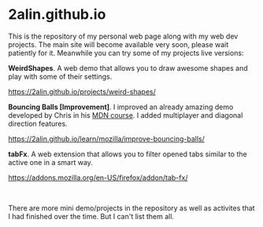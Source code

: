 # 2alin.github.io
This is the repository of my personal web page along with my web dev projects. The main site will become available very soon, please wait patiently for it. 
Meanwhile you can try some of my projects live versions:

**WeirdShapes**.
A web demo that allows you to draw awesome shapes and play with some of their settings.

https://2alin.github.io/projects/weird-shapes/

**Bouncing Balls [Improvement]**. I improved an already amazing demo developed by Chris in his [MDN course](https://developer.mozilla.org/en-US/docs/Learn/JavaScript/Objects/Adding_bouncing_balls_features). I added multiplayer and diagonal direction features.

https://2alin.github.io/learn/mozilla/improve-bouncing-balls/

**tabFx**. A web extension that allows you to filter opened tabs similar to the active one in a smart way.

https://addons.mozilla.org/en-US/firefox/addon/tab-fx/ 

<br>

There are more mini demo/projects in the repository as well as activites that I had finished over the time. But I can't list them all.
 
<br>

